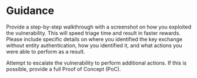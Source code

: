 # Guidance

Provide a step-by-step walkthrough with a screenshot on how you exploited the vulnerability. This will speed triage time and result in faster rewards. Please include specific details on where you identified the key exchange without entity authentication, how you identified it, and what actions you were able to perform as a result.

Attempt to escalate the vulnerability to perform additional actions. If this is possible, provide a full Proof of Concept (PoC).

